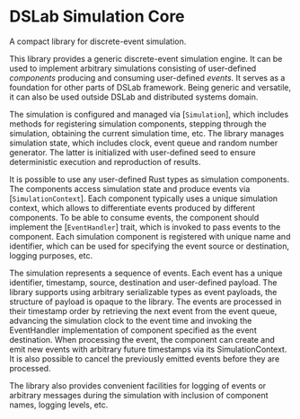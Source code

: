 # DSLab Simulation Core

A compact library for discrete-event simulation. 

This library provides a generic discrete-event simulation engine. It can be used to implement arbitrary simulations consisting of user-defined _components_ producing and consuming user-defined _events_. It serves as a foundation for other parts of DSLab framework. Being generic and versatile, it can also be used outside DSLab and distributed systems domain.

The simulation is configured and managed via [`Simulation`], which includes methods for registering simulation components, stepping through the simulation, obtaining the current simulation time, etc. The library manages simulation state, which includes clock, event queue and random number generator. The latter is initialized with user-defined seed to ensure deterministic execution and reproduction of results. 

It is possible to use any user-defined Rust types as simulation components. The components access simulation state and produce events via [`SimulationContext`]. Each component typically uses a unique simulation context, which allows to differentiate events produced by different components. To be able to consume events, the component should implement the [`EventHandler`] trait, which is invoked to pass events to the component. Each simulation component is registered with unique name and identifier, which can be used for specifying the event source or destination, logging purposes, etc.

The simulation represents a sequence of events. Each event has a unique identifier, timestamp, source, destination and user-defined payload. The library supports using arbitrary serializable types as event payloads, the structure of payload is opaque
to the library. The events are processed in their timestamp order by retrieving the next event from the event queue, advancing the simulation clock to the event time and invoking the EventHandler implementation of component specified as the event destination. When processing the event, the component can create and emit new events with arbitrary future timestamps via its SimulationContext. It is also possible to cancel the previously emitted events before they are processed.

The library also provides convenient facilities for logging of events or arbitrary
messages during the simulation with inclusion of component names, logging levels, etc.
